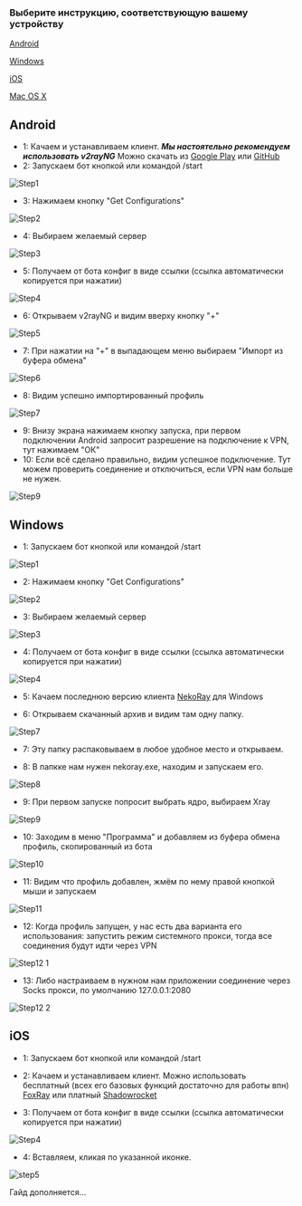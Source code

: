 ### Выберите инструкцию, соответствующую вашему устройству
[Android](#Android)

[Windows](#Windows)

[iOS](#iOS)

[Mac OS X](#MacOSX)


## Android
- 1: Качаем и устанавливаем клиент. ***Мы настоятельно рекомендуем использовать v2rayNG*** Можно скачать из [Google Play](https://github.com/2dust/v2rayNG/releases) или [GitHub](https://github.com/2dust/v2rayNG/releases)
- 2: Запускаем бот кнопкой или командой /start

 ![Step1](https://github.com/fractalshine/MarzbanTelegramBot/assets/169190363/1e3519ce-1f00-4ef7-9dfa-289a96fccb61)
- 3: Нажимаем кнопку "Get Configurations"

 ![Step2](https://github.com/fractalshine/MarzbanTelegramBot/assets/169190363/9b84dc2e-6974-4193-a4ef-7edd5c6aab1f)
- 4: Выбираем желаемый сервер

 ![Step3](https://github.com/fractalshine/MarzbanTelegramBot/assets/169190363/cdb36f74-5755-4ea6-986f-01910f02a82e)
- 5: Получаем от бота конфиг в виде ссылки (ссылка автоматически копируется при нажатии)

 ![Step4](https://github.com/fractalshine/MarzbanTelegramBot/assets/169190363/3de99bcd-7cc7-4a2a-870f-4c42eb4c4798)
- 6: Открываем v2rayNG и видим вверху кнопку "+" 

![Step5](https://github.com/fractalshine/MarzbanTelegramBot/assets/169190363/4c292368-f7b7-4b79-a3cc-88d562fbf909)
- 7: При нажатии на "+" в выпадающем меню выбираем "Импорт из буфера обмена"

 ![Step6](https://github.com/fractalshine/MarzbanTelegramBot/assets/169190363/67b119e1-6219-46d7-820e-5befd8e10e62)
- 8: Видим успешно импортированный профиль

 ![Step7](https://github.com/fractalshine/MarzbanTelegramBot/assets/169190363/06409119-8c04-4ac4-8f34-4135574bb79d)
- 9: Внизу экрана нажимаем кнопку запуска, при первом подключении Android запросит разрешение на подключение к VPN, тут нажимаем "ОК"
- 10: Если всё сделано правильно, видим успешное подключение. Тут можем проверить соединение и отключиться, если VPN нам больше не нужен.

 ![Step9](https://github.com/fractalshine/MarzbanTelegramBot/assets/169190363/34c8222a-4f25-44df-b84f-091696355e17)

## Windows
- 1: Запускаем бот кнопкой или командой /start 

![Step1](https://github.com/fractalshine/fractalshine.github.io/assets/169190363/8ec9d080-ff55-4473-948e-0c93dcb775c6)
- 2: Нажимаем кнопку "Get Configurations" 

![Step2](https://github.com/fractalshine/fractalshine.github.io/assets/169190363/2da746ac-5d45-493b-8d38-a4f83399a31e)
- 3: Выбираем желаемый сервер 

![Step3](https://github.com/fractalshine/fractalshine.github.io/assets/169190363/4ce580cc-0962-4d88-bdce-ba3e0303150e)
- 4: Получаем от бота конфиг в виде ссылки (ссылка автоматически копируется при нажатии) 

![Step4](https://github.com/fractalshine/fractalshine.github.io/assets/169190363/dd135615-ccb5-449c-b47f-7721aa7d87f3)
- 5: Качаем последнюю версию клиента [NekoRay](https://github.com/Matsuridayo/nekoray/releases) для Windows

- 6: Открываем скачанный архив и видим там одну папку. 

![Step7](https://github.com/fractalshine/fractalshine.github.io/assets/169190363/d0a6e9be-a2b0-47bb-86c6-ba2f60922e5e)
- 7: Эту папку распаковываем в любое удобное место и открываем.

- 8: В папкке нам нужен nekoray.exe, находим и запускаем его. 

![Step8](https://github.com/fractalshine/fractalshine.github.io/assets/169190363/3cde49da-c3dd-4cf6-bf58-77b1e7eeb69b)
- 9: При первом запуске попросит выбрать ядро, выбираем Xray 

![Step9](https://github.com/fractalshine/fractalshine.github.io/assets/169190363/52b68d73-7547-49a9-bb8a-bed658510341)
- 10: Заходим в меню "Программа" и добавляем из буфера обмена профиль, скопированный из бота 

![Step10](https://github.com/fractalshine/fractalshine.github.io/assets/169190363/7bb5608c-479c-455f-b1d0-9b9fb487850c)
- 11: Видим что профиль добавлен, жмём по нему правой кнопкой мыши и запускаем 

![Step11](https://github.com/fractalshine/fractalshine.github.io/assets/169190363/6124db0f-d16c-4aa3-a6b4-a880987096f3)
- 12: Когда профиль запущен, у нас есть два варианта его использования: запустить режим системного прокси, тогда все соединения будут идти через VPN 

![Step12 1](https://github.com/fractalshine/fractalshine.github.io/assets/169190363/65b73a5e-485d-4fac-b856-b349a360ebc3)
- 13: Либо настраиваем в нужном нам приложении соединение через Socks прокси, по умолчанию 127.0.0.1:2080 

![Step12 2](https://github.com/fractalshine/fractalshine.github.io/assets/169190363/719ce3fd-ee83-43fe-95b5-483e3efbad16)

## iOS

- 1: Запускаем бот кнопкой или командой /start 

- 2: Качаем и устанавливаем клиент. Можно использовать бесплатный (всех его базовых функций достаточно для работы впн) 
[FoxRay](https://apps.apple.com/us/app/foxray/id6448898396) или платный 
[Shadowrocket](https://apps.apple.com/kg/app/shadowrocket/id932747118)

- 3: Получаем от бота конфиг в виде ссылки (ссылка автоматически копируется при нажатии) 

![Step4](https://github.com/fractalshine/fractalshine.github.io/assets/169190363/dd135615-ccb5-449c-b47f-7721aa7d87f3)

- 4: Вставляем, кликая по указанной иконке.

![step5](https://github.com/fractalshine/fractalshine.github.io/assets/96349158/6ebc59eb-a86e-4bf2-9762-045bdc824f7b)

Гайд дополняется...

